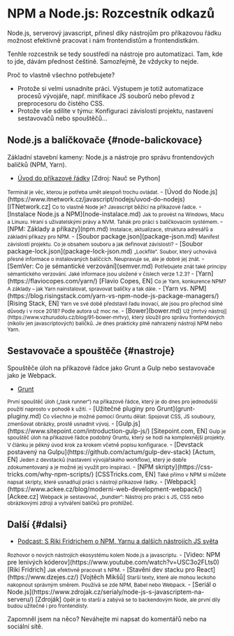 # NPM a Node.js: Rozcestník odkazů

Node.js, serverový javascript, přinesl díky nástrojům pro příkazovou řádku možnost efektivně pracovat i nám frontendistům a frontendistkám.

Tenhle rozcestník se tedy soustředí na nástroje pro automatizaci. Tam, kde to jde, dávám přednost češtině. Samozřejmě, že vždycky to nejde.

Proč to vlastně všechno potřebujete?
- Protože si velmi usnadníte práci. Výstupem je totiž automatizace procesů vývojáře, např. minifikace JS souborů nebo převod z preprocesoru do čistého CSS.
- Protože vše sdílíte v týmu: Konfiguraci závislostí projektu, nastavení sestavovačů nebo spouštěčů…

<div class="row">

<div class="col w-50-sm" markdown="1">

## Node.js a balíčkovače {#node-balickovace}

Základní stavební kameny: Node.js a nástroje pro správu frontendových balíčků (NPM, Yarn).

- [Úvod do příkazové řádky](https://naucse.python.cz/lessons/beginners/cmdline/) [Zdroj: Nauč se Python]  
<small>
Terminál je věc, kterou je potřeba umět alespoň trochu ovládat.
</small>
- [Úvod do Node.js](https://www.itnetwork.cz/javascript/nodejs/uvod-do-nodejs) [ITNetwork.cz]  
<small>
Co to vlastně Node je? Javascript běžící na příkazové řadce.
</small>
- [Instalace Node.js a NPM](node-instalace.md)  
<small>
Jak to provést na Windows, Macu a Linuxu. Hraní s uživatelskými právy a NVM. Tahák pro práci s balíčkovacím systémem.
</small>
- [NPM: Základy a příkazy](npm.md)  
<small>
Instalace, aktualizace, struktura adresářů a základní příkazy pro NPM.
</small>
- [Soubor package.json](package-json.md)  
<small>
Manifest závislostí projektu. Co je obsahem souboru a jak definovat závislosti?
</small>
- [Soubor package-lock.json](package-lock-json.md)  
<small>
„Lockfile“. Soubor, který uchovává přesné informace o instalovaných balíčcích. Neupravuje se, ale je dobré jej znát.
</small>
- [SemVer: Co je sémantické verzování](semver.md)  
<small>
Potřebujete znát také principy sémantického verzování. Jaké informace jsou uložené v číslech verze 1.2.3?
</small>
- [Yarn](https://flaviocopes.com/yarn/) [Flavio Copes, EN]  
<small>
Co je Yarn, konkurence NPM? A základy – jak Yarn nainstalovat, spravovat balíčky a tak dále.
</small>
- [Yarn vs. NPM](https://blog.risingstack.com/yarn-vs-npm-node-js-package-managers/) [Rising Stack, EN]  
<small>
Yarn ve své době představil řadu inovací, ale jsou pro přechod silné důvody i v roce 2018? Podle autora už moc ne.
</small>
- [Bower](bower.md)  
<small>
Už [mrtvý nástroj](https://www.vzhurudolu.cz/blog/91-bower-mrtvy), který sloužil pro správu frontendových (nikoliv jen javascriptových) balíčků. Je dnes prakticky plně nahrazený nástroji NPM nebo Yarn.
</small>

</div>

<div class="col w-50-sm" markdown="1">

## Sestavovače a spouštěče {#nastroje}

Spouštěče úloh na příkazové řádce jako Grunt a Gulp nebo sestavovače jako je Webpack.

- [Grunt](grunt.md)  
<small>
První spouštěč úloh („task runner“) na příkazové řádce, který je do dnes pro jednodušší použití naprosto v pohodě k užití.
</small>
- [Užitečné pluginy pro Grunt](grunt-pluginy.md)  
<small>
Co všechno je možné pomocí Gruntu dělat: Spojovat CSS, JS souboury, zmenšovat obrázky, prostě usnadnit vývoj.
</small>
- [Gulp.js](https://www.sitepoint.com/introduction-gulp-js/) [Sitepoint.com, EN]  
<small>
Gulp je spouštěč úloh na příkazové řádce podobný Gruntu, který se hodí na komplexnější projekty. V článku je pěkný úvod krok za krokem včetně popisu konfigurace.
</small>
- [Devstack postavený na Gulpu](https://github.com/actum/gulp-dev-stack) [Actum, EN]  
<small>
Jeden z devstacků (nastavení vývojářského workflow), který je dobře zdokumentovaný a je možné jej využít pro inspiraci.
</small>
- [NPM skripty](https://css-tricks.com/why-npm-scripts/) [CSSTricks.com, EN]  
<small>
Také přímo v NPM si můžete napsat skripty, které usnadňují práci s nástroji příkazové řádky. 
</small>
- [Webpack](https://www.ackee.cz/blog/moderni-web-development-webpack/) [Ackee.cz]  
<small>
Webpack je sestavovač, „bundler“: Nástroj pro práci s JS, CSS nebo obrázkovými zdroji a vytváření balíčků pro prohlížeč.
</small>

</div>

</div>

## Další {#dalsi}


- [Podcast: S Riki Fridrichem o NPM, Yarnu a dalších nástrojích JS světa](https://www.vzhurudolu.cz/podcast/84-podcast-npm-yarn)  
<small>
Rozhovor o nových nástrojích ekosystému kolem Node.js a javascriptu.
</small>
- [Video: NPM pre lenivých kóderov](https://www.youtube.com/watch?v=USC3o2FLts0) [Riki Fridrich]   
<small>
Jak efektivně pracovat s NPM.
</small>
- [Stavění dev stacku pro React](https://www.dzejes.cz/) [Vojtěch Mikšů]  
<small>
Starší texty, které ale mohou leckoho nakopnout správným směrem. Používá se zde NPM, Babel nebo Webpack.
</small>
- [Seriál o Node.js](https://www.zdrojak.cz/serialy/node-js-s-javascriptem-na-serveru/) [Zdroják]  
<small>
Opět je to starší a zabývá se to backendovým Node, ale první díly budou užitečné i pro frontendisty.
</small>

Zapomněl jsem na něco? Neváhejte mi napsat do komentářů nebo na sociální sítě.

<!-- AdSnippet -->
